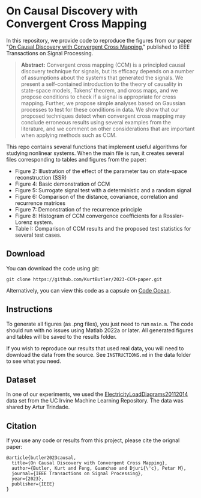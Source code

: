# On Causal Discovery with Convergent Cross Mapping
In this repository, we provide code to reproduce the figures from our paper "[On Causal Discovery with Convergent Cross Mapping](https://doi.org/10.1109/TSP.2023.3286529)," published to IEEE Transactions on Signal Processing. 

> **Abstract:** Convergent cross mapping (CCM) is a principled causal discovery technique for signals, but its efficacy depends on a number of assumptions about the systems that generated the signals. We present a self-contained introduction to the theory of causality in state-space models, Takens’ theorem, and cross maps, and we propose conditions to check if a signal is appropriate for cross mapping. Further, we propose simple analyses based on Gaussian processes to test for these conditions in data. We show that our proposed techniques detect when convergent cross mapping may conclude erroneous results using several examples from the literature, and we comment on other considerations that are important when applying methods such as CCM.

This repo contains several functions that implement useful algorithms for studying nonlinear systems.
When the main file is run, it creates several files corresponding to tables and figures from the paper:
- Figure 2: Illustration of the effect of the parameter tau on state-space reconstruction (SSR)
- Figure 4: Basic demonstration of CCM
- Figure 5: Surrogate signal test with a deterministic and a random signal
- Figure 6: Comparison of the distance, covariance, correlation and recurrence matrices
- Figure 7: Demonstration of the recurrence principle
- Figure 8: Histogram of CCM convergence coefficients for a Rossler-Lorenz system.
- Table I: Comparison of CCM results and the proposed test statistics for several test cases.

## Download
You can download the code using git:
```
git clone https://github.com/KurtButler/2023-CCM-paper.git
```
Alternatively, you can view this code as a capsule on [Code Ocean](https://codeocean.com/capsule/8338092/tree/v1).

## Instructions
To generate all figures (as .png files), you just need to run `main.m`. The code should run with no issues using Matlab 2022a or later. All generated figures and tables will be saved to the results folder. 

If you wish to reproduce our results that used real data, you will need to download the data from the source. See `INSTRUCTIONS.md` in the data folder to see what you need.

## Dataset
In one of our experiments, we used the [ElectricityLoadDiagrams20112014](https://doi.org/10.24432/C58C86) data set from the UC Irvine Machine Learning Repository. The data was shared by Artur Trindade.

## Citation
If you use any code or results from this project, please cite the orignal paper:
```
@article{butler2023causal,
  title={On Causal Discovery with Convergent Cross Mapping},
  author={Butler, Kurt and Feng, Guanchao and Djuri{\'c}, Petar M},
  journal={IEEE Transactions on Signal Processing},
  year={2023},
  publisher={IEEE}
}
```
